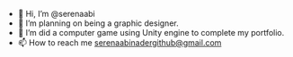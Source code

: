 - 👋 Hi, I’m @serenaabi
- 👀 I’m planning on being a graphic designer.
- 🌱 I’m did a computer game using Unity engine to complete my portfolio.
- 📫 How to reach me serenaabinadergithub@gmail.com

